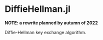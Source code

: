 # DiffieHellman.jl

**NOTE: a rewrite planned by autumn of 2022**

Diffie-Hellman key exchange algorithm.
